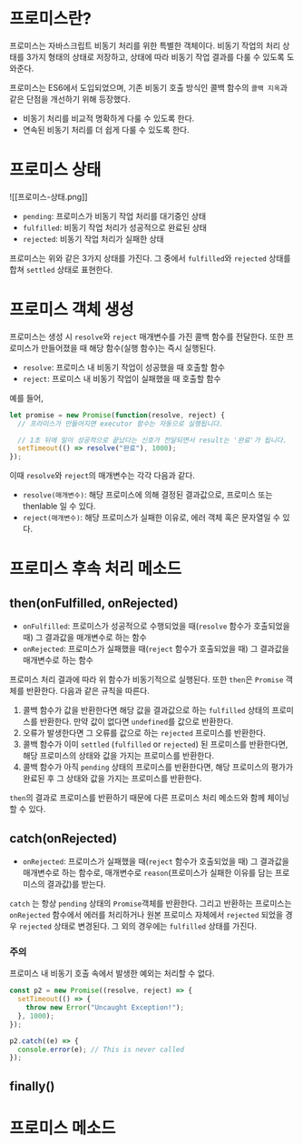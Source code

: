 # 프로미스란?

프로미스는 자바스크립트 비동기 처리를 위한 특별한 객체이다. 비동기 작업의 처리 상태를 3가지 형태의 상태로 저장하고, 상태에 따라 비동기 작업 결과를 다룰 수 있도록 도와준다.

프로미스는 ES6에서 도입되었으며, 기존 비동기 호출 방식인 콜백 함수의 `콜백 지옥`과 같은 단점을 개선하기 위해 등장했다.

- 비동기 처리를 비교적 명확하게 다룰 수 있도록 한다.
- 연속된 비동기 처리를 더 쉽게 다룰 수 있도록 한다.

# 프로미스 상태

![[프로미스-상태.png]]

- `pending`: 프로미스가 비동기 작업 처리를 대기중인 상태
- `fulfilled`: 비동기 작업 처리가 성공적으로 완료된 상태
- `rejected`: 비동기 작업 처리가 실패한 상태

프로미스는 위와 같은 3가지 상태를 가진다. 그 중에서 `fulfilled`와 `rejected` 상태를 합쳐 `settled` 상태로 표현한다.

# 프로미스 객체 생성

프로미스는 생성 시 `resolve`와 `reject` 매개변수를 가진 콜백 함수를 전달한다. 또한 프로미스가 만들어졌을 때 해당 함수(실행 함수)는 즉시 실행된다.

- `resolve`: 프로미스 내 비동기 작업이 성공했을 때 호출할 함수
- `reject`: 프로미스 내 비동기 작업이 실패했을 때 호출할 함수

예를 들어,

```javascript
let promise = new Promise(function(resolve, reject) {
  // 프라미스가 만들어지면 executor 함수는 자동으로 실행됩니다.

  // 1초 뒤에 일이 성공적으로 끝났다는 신호가 전달되면서 result는 '완료'가 됩니다.
  setTimeout(() => resolve("완료"), 1000);
});
```

이때 `resolve`와 `reject`의 매개변수는 각각 다음과 같다.

- `resolve(매개변수)`: 해당 프로미스에 의해 결정된 결과값으로, 프로미스 또는 thenlable 일 수 있다.
- `reject(매개변수)`: 해당 프로미스가 실패한 이유로, 에러 객체 혹은 문자열일 수 있다.

# 프로미스 후속 처리 메소드

## then(onFulfilled, onRejected)

- `onFulfilled`: 프로미스가 성공적으로 수행되었을 때(`resolve` 함수가 호출되었을 때) 그 결과값을 매개변수로 하는 함수
- `onRejected`: 프로미스가 실패했을 때(`reject` 함수가 호출되었을 때) 그 결과값을 매개변수로 하는 함수

프로미스 처리 결과에 따라 위 함수가 비동기적으로 실행된다. 또한 `then`은 `Promise` 객체를 반환한다. 다음과 같은 규칙을 따른다.

1. 콜백 함수가 값을 반환한다면 해당 값을 결과값으로 하는 `fulfilled` 상태의 프로미스를 반환한다. 만약 값이 없다면 `undefined`를 값으로 반환한다.
2. 오류가 발생한다면 그 오류를 값으로 하는 `rejected` 프로미스를 반환한다.
3. 콜백 함수가 이미 `settled` (`fulfilled` or `rejected`) 된 프로미스를 반환한다면, 해당 프로미스의 상태와 값을 가지는 프로미스를 반환한다.
4. 콜백 함수가 아직 `pending` 상태의 프로미스를 반환한다면, 해당 프로미스의 평가가 완료된 후 그 상태와 값을 가지는 프로미스를 반환한다.

`then`의 결과로 프로미스를 반환하기 때문에 다른 프로미스 처리 메소드와 함께 체이닝 할 수 있다.
## catch(onRejected)

- `onRejected`: 프로미스가 실패했을 때(`reject` 함수가 호출되었을 때) 그 결과값을 매개변수로 하는 함수로, 매개변수로 `reason`(프로미스가 실패한 이유를 담는 프로미스의 결과값)를 받는다.

`catch` 는 항상 `pending` 상태의 `Promise`객체를 반환한다. 그리고 반환하는 프로미스는 `onRejected` 함수에서 에러를 처리하거나 원본 프로미스 자체에서 `rejected` 되었을 경우 `rejected` 상태로 변경된다. 그 외의 경우에는 `fulfilled` 상태를 가진다.

### 주의

프로미스 내 비동기 호출 속에서 발생한 예외는 처리할 수 없다.

```javascript
const p2 = new Promise((resolve, reject) => {
  setTimeout(() => {
    throw new Error("Uncaught Exception!");
  }, 1000);
});

p2.catch((e) => {
  console.error(e); // This is never called
});
```

## finally()

# 프로미스 메소드


